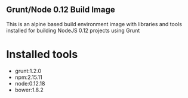 ## Grunt/Node 0.12 Build Image
This is an alpine based build environment image with libraries and tools installed for building NodeJS 0.12 projects using Grunt

# Installed tools
 - grunt:1.2.0
 - npm:2.15.11
 - node:0.12.18
 - bower:1.8.2